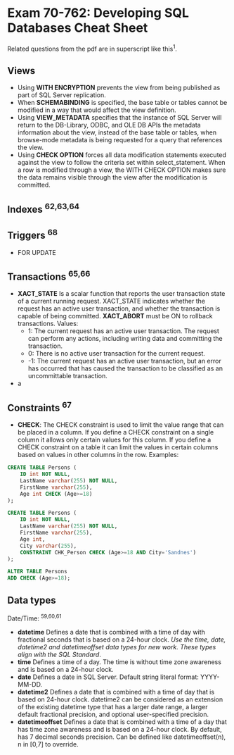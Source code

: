 # Exam 70-762: Developing SQL Databases Cheat Sheet

Related questions from the pdf are in superscript like this<sup>1</sup>.

## Views

- Using **WITH ENCRYPTION** prevents the view from being published as part of SQL Server replication.
- When **SCHEMABINDING** is specified, the base table or tables cannot be modified in a way that would affect the view definition.
- Using **VIEW_METADATA** specifies that the instance of SQL Server will return to the DB-Library, ODBC, and OLE DB APIs the metadata information about the view, instead of the base table or tables, when browse-mode metadata is being requested for a query that references the view.
- Using **CHECK OPTION** forces all data modification statements executed against the view to follow the criteria set within select_statement. When a row is modified through a view, the WITH CHECK OPTION makes sure the data remains visible through the view after the modification is committed.

## Indexes <sup>62,63,64</sup>

## Triggers <sup>68</sup>

- FOR UPDATE

## Transactions <sup>65,66</sup>

- **XACT_STATE** Is a scalar function that reports the user transaction state of a current running request. XACT_STATE indicates whether the request has an active user transaction, and whether the transaction is capable of being committed. **XACT_ABORT** must be ON to rollback transactions. Values:
  - 1: The current request has an active user transaction. The request can perform any actions, including writing data and committing the transaction.
  - 0: There is no active user transaction for the current request.
  - -1: The current request has an active user transaction, but an error has occurred that has caused the transaction to be classified as an uncommittable transaction.
- a

## Constraints <sup>67</sup>

- **CHECK**: The CHECK constraint is used to limit the value range that can be placed in a column. If you define a CHECK constraint on a single column it allows only certain values for this column. If you define a CHECK constraint on a table it can limit the values in certain columns based on values in other columns in the row. Examples:

```sql
CREATE TABLE Persons (
    ID int NOT NULL,
    LastName varchar(255) NOT NULL,
    FirstName varchar(255),
    Age int CHECK (Age>=18)
);
```

```sql
CREATE TABLE Persons (
    ID int NOT NULL,
    LastName varchar(255) NOT NULL,
    FirstName varchar(255),
    Age int,
    City varchar(255),
    CONSTRAINT CHK_Person CHECK (Age>=18 AND City='Sandnes')
);
```

```sql
ALTER TABLE Persons
ADD CHECK (Age>=18);
```

## Data types <sup></sup>

Date/Time: <sup>59,60,61</sup>

- **datetime** Defines a date that is combined with a time of day with fractional seconds that is based on a 24-hour clock. *Use the time, date, datetime2 and datetimeoffset data types for new work. These types align with the SQL Standard*.
- **time** Defines a time of a day. The time is without time zone awareness and is based on a 24-hour clock.
- **date** Defines a date in SQL Server. Default string literal format: YYYY-MM-DD.
- **datetime2** Defines a date that is combined with a time of day that is based on 24-hour clock. datetime2 can be considered as an extension of the existing datetime type that has a larger date range, a larger default fractional precision, and optional user-specified precision.
- **datetimeoffset** Defines a date that is combined with a time of a day that has time zone awareness and is based on a 24-hour clock. By default, has 7 decimal seconds precision. Can be defined like datetimeoffset(n), n in [0,7] to override.
